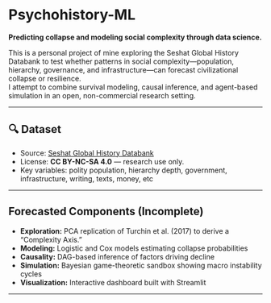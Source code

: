 # Psychohistory-ML
**Predicting collapse and modeling social complexity through data science.**

This is a personal project of mine exploring the Seshat Global History Databank to test whether patterns in social complexity—population, hierarchy, governance, and infrastructure—can forecast civilizational collapse or resilience.  
I attempt to combine survival modeling, causal inference, and agent-based simulation in an open, non-commercial research setting.

---

## 🔍 Dataset
- Source: [Seshat Global History Databank](https://seshatdatabank.info/)
- License: **CC BY-NC-SA 4.0** — research use only.
- Key variables: polity population, hierarchy depth, government, infrastructure, writing, texts, money, etc

---

## Forecasted Components (Incomplete)
- **Exploration:** PCA replication of Turchin et al. (2017) to derive a “Complexity Axis.” 
- **Modeling:** Logistic and Cox models estimating collapse probabilities
- **Causality:** DAG-based inference of factors driving decline
- **Simulation:** Bayesian game-theoretic sandbox showing macro instability cycles
- **Visualization:** Interactive dashboard built with Streamlit
  
---

